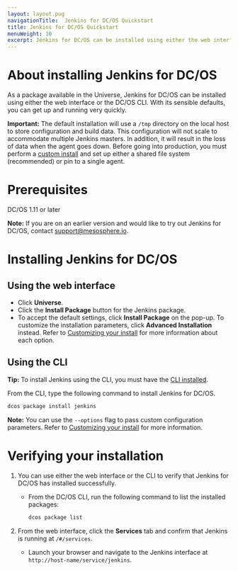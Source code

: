 ```yaml
---
layout: layout.pug
navigationTitle:  Jenkins for DC/OS Quickstart
title: Jenkins for DC/OS Quickstart
menuWeight: 10
excerpt: Jenkins for DC/OS can be installed using either the web interface or the DC/OS CLI.
---
```

# About installing Jenkins for DC/OS

As a package available in the Universe, Jenkins for DC/OS can be installed using either the web interface or the DC/OS CLI. With its sensible defaults, you can get up and running very quickly.

**Important:** The default installation will use a `/tmp` directory on the local host to store configuration and build data. This configuration will not scale to accommodate multiple Jenkins masters. In addition, it will result in the loss of data when the agent goes down. Before going into production, you must perform a [custom install](/mesosphere/dcos/services/jenkins/4.0.0-2.204.6/custom-install) and set up either a shared file system (recommended) or pin to a single agent.

# Prerequisites

DC/OS 1.11 or later

**Note:** If you are on an earlier version and would like to try out Jenkins for DC/OS, contact <a href="mailto:support@mesosphere.io">support@mesosphere.io</a>.

# Installing Jenkins for DC/OS

## Using the web interface


- Click **Universe**.
- Click the **Install Package** button for the Jenkins package.
- To accept the default settings, click **Install Package** on the pop-up. To customize the installation parameters, click **Advanced Installation** instead. Refer to [Customizing your install](/mesosphere/dcos/services/jenkins/4.0.0-2.204.6/custom-install) for more information about each option.

## Using the CLI

**Tip:** To install Jenkins using the CLI, you must have the [CLI installed](https://docs.d2iq.com/mesosphere/dcos/latest/cli/install).

From the CLI, type the following command to install Jenkins for DC/OS.

```bash
dcos package install jenkins
```

**Note:** You can use the `--options` flag to pass custom configuration parameters. Refer to [Customizing your install](/mesosphere/dcos/services/jenkins/4.0.0-2.204.6/custom-install) for more information.

# Verifying your installation

1. You can use either the web interface or the CLI to verify that Jenkins for DC/OS has installed successfully.
    - From the DC/OS CLI, run the following command to list the installed packages:
      ```bash
      dcos package list
      ```

1. From the web interface, click the **Services** tab and confirm that Jenkins is running at `/#/services`.
    - Launch your browser and navigate to the Jenkins interface at `http://host-name/service/jenkins`.


